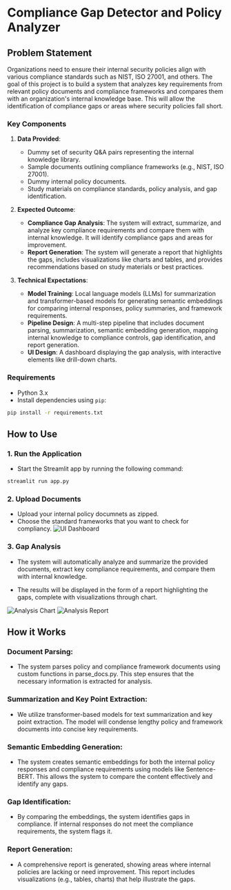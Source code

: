 # Compliance Gap Detector and Policy Analyzer

## Problem Statement

Organizations need to ensure their internal security policies align with various compliance standards such as NIST, ISO 27001, and others. The goal of this project is to build a system that analyzes key requirements from relevant policy documents and compliance frameworks and compares them with an organization's internal knowledge base. This will allow the identification of compliance gaps or areas where security policies fall short.

### Key Components

1. **Data Provided**:
   - Dummy set of security Q&A pairs representing the internal knowledge library.
   - Sample documents outlining compliance frameworks (e.g., NIST, ISO 27001).
   - Dummy internal policy documents.
   - Study materials on compliance standards, policy analysis, and gap identification.

2. **Expected Outcome**:
   - **Compliance Gap Analysis**: The system will extract, summarize, and analyze key compliance requirements and compare them with internal knowledge. It will identify compliance gaps and areas for improvement.
   - **Report Generation**: The system will generate a report that highlights the gaps, includes visualizations like charts and tables, and provides recommendations based on study materials or best practices.

3. **Technical Expectations**:
   - **Model Training**: Local language models (LLMs) for summarization and transformer-based models for generating semantic embeddings for comparing internal responses, policy summaries, and framework requirements.
   - **Pipeline Design**: A multi-step pipeline that includes document parsing, summarization, semantic embedding generation, mapping internal knowledge to compliance controls, gap identification, and report generation.
   - **UI Design**: A dashboard displaying the gap analysis, with interactive elements like drill-down charts.

### Requirements

- Python 3.x
- Install dependencies using `pip`:
  
```bash
pip install -r requirements.txt
```

## How to Use

### 1. Run the Application

- Start the Streamlit app by running the following command:
``` bash
streamlit run app.py
```

### 2. Upload Documents
- Upload your internal policy documnets as zipped.
- Choose the standard frameworks that you want to check for compliancy.
![UI Dashboard](https://scontent.fktm10-1.fna.fbcdn.net/v/t1.15752-9/494356534_650173867838969_4494052158850278101_n.png?stp=dst-png_s843x403&_nc_cat=103&ccb=1-7&_nc_sid=0024fc&_nc_eui2=AeFK7YQAc_G5VhcR7IWanShvVgNIKgo5JxNWA0gqCjknE-w8bXWDaIkAwNracn9ZAEVAZmOU3PeaPRzTsyCLRgtU&_nc_ohc=mURnofoTwJ0Q7kNvwHA5bhD&_nc_oc=AdnxCKUBlwY1ST5Q1QFJA6GE-1ROWrb4OJ44pLPZY2xKPDCuNXhRXCvyKm6XCXxZBB3KEmk3L8SBeP1qfbe7tVXR&_nc_ad=z-m&_nc_cid=0&_nc_zt=23&_nc_ht=scontent.fktm10-1.fna&oh=03_Q7cD2AFL-PXcB0HBQTioFFLLo6XiaUgN_U8y2IYXjo3F3AomGw&oe=683AC05C)

### 3. Gap Analysis
- The system will automatically analyze and summarize the provided documents, extract key compliance requirements, and compare them with internal knowledge.

- The results will be displayed in the form of a report highlighting the gaps, complete with visualizations through chart.

![Analysis Chart](https://scontent.fktm7-1.fna.fbcdn.net/v/t1.15752-9/494577203_1245065073912920_3218624964001755083_n.png?stp=dst-png_p526x395&_nc_cat=100&ccb=1-7&_nc_sid=0024fc&_nc_eui2=AeHJh3E_uG73B00uykSC-nblqyQhhp-5rJOrJCGGn7msk35ZLTjIQBvl1B0W_JybTu7agv7lWiav5T1wz3lrii7Z&_nc_ohc=d9l914dDqHwQ7kNvwF5VJpZ&_nc_oc=AdkzxyNGM0aJfMp29DTX3SDy8z7ViSW5as2i5mNVI-kjH8n3vrhBrt0PD9HbW_pX6UWYKLmuNsimaKWJSNaGzUGz&_nc_ad=z-m&_nc_cid=0&_nc_zt=23&_nc_ht=scontent.fktm7-1.fna&oh=03_Q7cD2AG4Yvl5ZGWDr8jiNxWijjd71iYey0Im4vZyes2e3GE7ig&oe=683AB9EB)
![Analysis Report](https://scontent.fktm7-1.fna.fbcdn.net/v/t1.15752-9/494574985_1847136959398911_5475147670000810093_n.png?stp=dst-png_s960x960&_nc_cat=111&ccb=1-7&_nc_sid=0024fc&_nc_eui2=AeFoBNhQMeWodSqZowfF-iFe0s8323_w8-bSzzfbf_Dz5uZpKk749UjPhf8p1xVGDqZx9qaT0Ju1GT3iVNr4_LV8&_nc_ohc=LbWcwjrAV3AQ7kNvwG-U_eZ&_nc_oc=Adm8-b-AM2jQr7fTM3UxMCue-gxAGctTbnQrKXDLQUZze5j7Y6mRRt79fyPf8SEo3LObN0I3lkkhfcfkMpYLzp37&_nc_ad=z-m&_nc_cid=0&_nc_zt=23&_nc_ht=scontent.fktm7-1.fna&oh=03_Q7cD2AFWSqUjXiwoaew_25ymjUe_fLOvS1A4YLwZa-rg0Jf5Ow&oe=683AB669)

## How it Works

### Document Parsing:

- The system parses policy and compliance framework documents using custom functions in parse_docs.py. This step ensures that the necessary information is extracted for analysis.

### Summarization and Key Point Extraction:

- We utilize transformer-based models for text summarization and key point extraction. The model will condense lengthy policy and framework documents into concise key requirements.

### Semantic Embedding Generation:

- The system creates semantic embeddings for both the internal policy responses and compliance requirements using models like Sentence-BERT. This allows the system to compare the content effectively and identify any gaps.

### Gap Identification:

- By comparing the embeddings, the system identifies gaps in compliance. If internal responses do not meet the compliance requirements, the system flags it.

### Report Generation:

- A comprehensive report is generated, showing areas where internal policies are lacking or need improvement. This report includes visualizations (e.g., tables, charts) that help illustrate the gaps.
